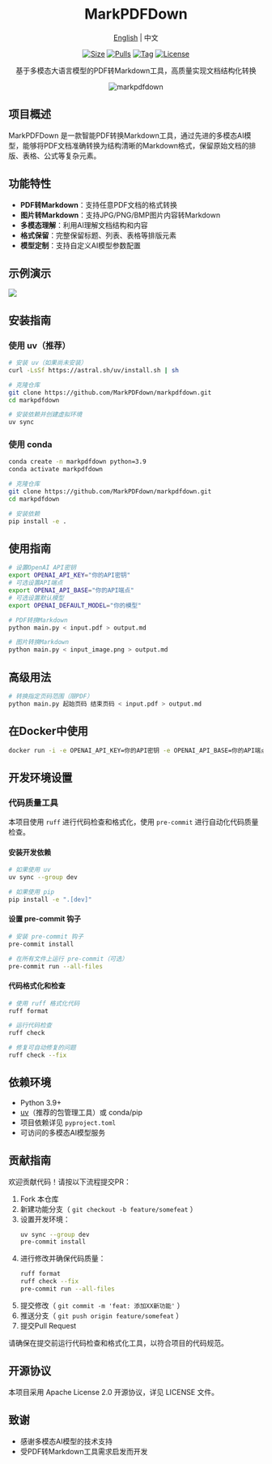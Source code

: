 <div align="center">

<h1>MarkPDFDown</h1>
<p align="center"><a href="./README.md">English</a> | 中文 </p>

[![Size]][hub_url]
[![Pulls]][hub_url]
[![Tag]][tag_url]
[![License]][license_url]
<p>基于多模态大语言模型的PDF转Markdown工具，高质量实现文档结构化转换</p>

![markpdfdown](https://raw.githubusercontent.com/markpdfdown/markpdfdown/refs/heads/master/tests/markpdfdown.png)

</div>

## 项目概述

MarkPDFDown 是一款智能PDF转换Markdown工具，通过先进的多模态AI模型，能够将PDF文档准确转换为结构清晰的Markdown格式，保留原始文档的排版、表格、公式等复杂元素。

## 功能特性

- **PDF转Markdown**：支持任意PDF文档的格式转换
- **图片转Markdown**：支持JPG/PNG/BMP图片内容转Markdown
- **多模态理解**：利用AI理解文档结构和内容
- **格式保留**：完整保留标题、列表、表格等排版元素
- **模型定制**：支持自定义AI模型参数配置

## 示例演示
![](https://raw.githubusercontent.com/markpdfdown/markpdfdown/refs/heads/master/tests/demo.png)

## 安装指南

### 使用 uv（推荐）

```bash
# 安装 uv（如果尚未安装）
curl -LsSf https://astral.sh/uv/install.sh | sh

# 克隆仓库
git clone https://github.com/MarkPDFdown/markpdfdown.git
cd markpdfdown

# 安装依赖并创建虚拟环境
uv sync
```

### 使用 conda

```bash
conda create -n markpdfdown python=3.9
conda activate markpdfdown

# 克隆仓库
git clone https://github.com/MarkPDFdown/markpdfdown.git
cd markpdfdown

# 安装依赖
pip install -e .
```

## 使用指南
```bash
# 设置OpenAI API密钥
export OPENAI_API_KEY="你的API密钥"
# 可选设置API端点
export OPENAI_API_BASE="你的API端点"
# 可选设置默认模型
export OPENAI_DEFAULT_MODEL="你的模型"

# PDF转换Markdown
python main.py < input.pdf > output.md

# 图片转换Markdown
python main.py < input_image.png > output.md
```

## 高级用法
```bash
# 转换指定页码范围（限PDF）
python main.py 起始页码 结束页码 < input.pdf > output.md
```

## 在Docker中使用
```bash
docker run -i -e OPENAI_API_KEY=你的API密钥 -e OPENAI_API_BASE=你的API端点 -e OPENAI_DEFAULT_MODEL=你的模型 jorbenzhu/markpdfdown < input.pdf > output.md
```

## 开发环境设置

### 代码质量工具

本项目使用 `ruff` 进行代码检查和格式化，使用 `pre-commit` 进行自动化代码质量检查。

#### 安装开发依赖

```bash
# 如果使用 uv
uv sync --group dev

# 如果使用 pip
pip install -e ".[dev]"
```

#### 设置 pre-commit 钩子

```bash
# 安装 pre-commit 钩子
pre-commit install

# 在所有文件上运行 pre-commit（可选）
pre-commit run --all-files
```

#### 代码格式化和检查

```bash
# 使用 ruff 格式化代码
ruff format

# 运行代码检查
ruff check

# 修复可自动修复的问题
ruff check --fix
```

## 依赖环境
- Python 3.9+
- [uv](https://astral.sh/uv/)（推荐的包管理工具）或 conda/pip
- 项目依赖详见 `pyproject.toml`
- 可访问的多模态AI模型服务

## 贡献指南
欢迎贡献代码！请按以下流程提交PR：

1. Fork 本仓库
2. 新建功能分支（ `git checkout -b feature/somefeat` ）
3. 设置开发环境：
   ```bash
   uv sync --group dev
   pre-commit install
   ```
4. 进行修改并确保代码质量：
   ```bash
   ruff format
   ruff check --fix
   pre-commit run --all-files
   ```
5. 提交修改（ `git commit -m 'feat: 添加XX新功能'` ）
6. 推送分支（ `git push origin feature/somefeat` ）
7. 提交Pull Request

请确保在提交前运行代码检查和格式化工具，以符合项目的代码规范。

## 开源协议
本项目采用 Apache License 2.0 开源协议，详见 LICENSE 文件。

## 致谢
- 感谢多模态AI模型的技术支持
- 受PDF转Markdown工具需求启发而开发

[hub_url]: https://hub.docker.com/r/jorbenzhu/markpdfdown/
[tag_url]: https://github.com/markpdfdown/markpdfdown/releases
[license_url]: https://github.com/markpdfdown/markpdfdown/blob/main/LICENSE

[Size]: https://img.shields.io/docker/image-size/jorbenzhu/markpdfdown/latest?color=066da5&label=size
[Pulls]: https://img.shields.io/docker/pulls/jorbenzhu/markpdfdown.svg?style=flat&label=pulls&logo=docker
[Tag]: https://img.shields.io/github/release/markpdfdown/markpdfdown.svg
[License]: https://img.shields.io/github/license/markpdfdown/markpdfdown
